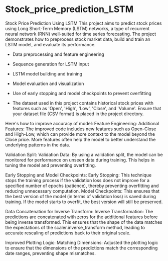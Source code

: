 # Stock_price_prediction_LSTM
Stock Price Prediction Using LSTM
This project aims to predict stock prices using Long Short-Term Memory (LSTM) networks, a type of recurrent neural network (RNN) well-suited for time series forecasting. The project demonstrates how to preprocess stock market data, build and train an LSTM model, and evaluate its performance.

- Data preprocessing and feature engineering
- Sequence generation for LSTM input
- LSTM model building and training
- Model evaluation and visualization
- Use of early stopping and model checkpoints to prevent overfitting

- The dataset used in this project contains historical stock prices with features such as 'Open', 'High', 'Low', 'Close', and 'Volume'. Ensure that your dataset file (CSV format) is placed in the project directory.

Here's how to improve accuracy of model:
Feature Engineering:
Additional Features: The improved code includes new features such as Open-Close and High-Low, which can provide more context to the model beyond the Close price. More features often help the model to better understand the underlying patterns in the data.

Validation Split:
Validation Data: By using a validation split, the model can be monitored for performance on unseen data during training. This helps in tuning the model and preventing overfitting.

Early Stopping and Model Checkpoints:
Early Stopping: This technique stops the training process if the validation loss does not improve for a specified number of epochs (patience), thereby preventing overfitting and reducing unnecessary computation.
Model Checkpoints: This ensures that the best version of the model (in terms of validation loss) is saved during training. If the model starts to overfit, the best version will still be preserved.

Data Concatenation for Inverse Transform:
Inverse Transformation: The predictions are concatenated with zeros for the additional features before being inverse transformed. This ensures that the shape of the data matches the expectations of the scaler.inverse_transform method, leading to accurate rescaling of predictions back to their original scale.

Improved Plotting Logic:
Matching Dimensions: Adjusted the plotting logic to ensure that the dimensions of the predictions match the corresponding date ranges, preventing shape mismatches.
